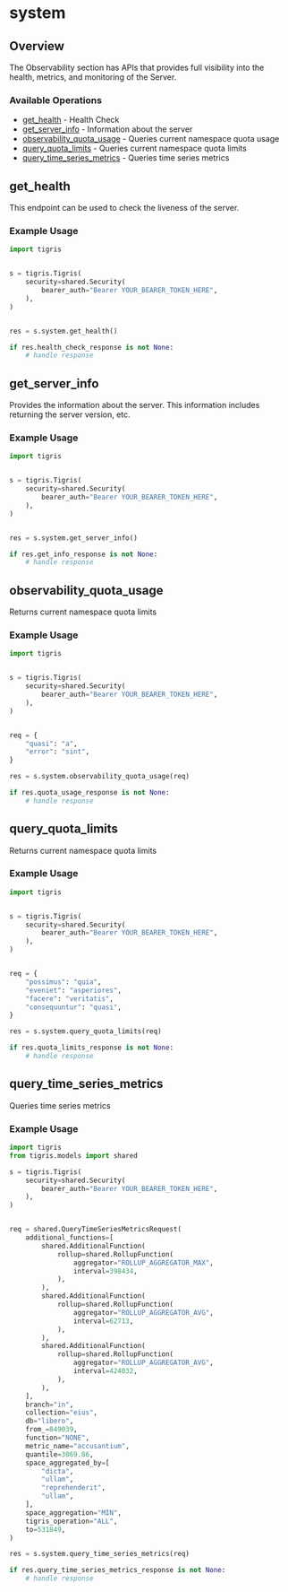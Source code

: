 # system

## Overview

The Observability section has APIs that provides full visibility into the health, metrics, and monitoring of the Server.

### Available Operations

* [get_health](#get_health) - Health Check
* [get_server_info](#get_server_info) - Information about the server
* [observability_quota_usage](#observability_quota_usage) - Queries current namespace quota usage
* [query_quota_limits](#query_quota_limits) - Queries current namespace quota limits
* [query_time_series_metrics](#query_time_series_metrics) - Queries time series metrics

## get_health

This endpoint can be used to check the liveness of the server.

### Example Usage

```python
import tigris


s = tigris.Tigris(
    security=shared.Security(
        bearer_auth="Bearer YOUR_BEARER_TOKEN_HERE",
    ),
)


res = s.system.get_health()

if res.health_check_response is not None:
    # handle response
```

## get_server_info

Provides the information about the server. This information includes returning the server version, etc.

### Example Usage

```python
import tigris


s = tigris.Tigris(
    security=shared.Security(
        bearer_auth="Bearer YOUR_BEARER_TOKEN_HERE",
    ),
)


res = s.system.get_server_info()

if res.get_info_response is not None:
    # handle response
```

## observability_quota_usage

Returns current namespace quota limits

### Example Usage

```python
import tigris


s = tigris.Tigris(
    security=shared.Security(
        bearer_auth="Bearer YOUR_BEARER_TOKEN_HERE",
    ),
)


req = {
    "quasi": "a",
    "error": "sint",
}

res = s.system.observability_quota_usage(req)

if res.quota_usage_response is not None:
    # handle response
```

## query_quota_limits

Returns current namespace quota limits

### Example Usage

```python
import tigris


s = tigris.Tigris(
    security=shared.Security(
        bearer_auth="Bearer YOUR_BEARER_TOKEN_HERE",
    ),
)


req = {
    "possimus": "quia",
    "eveniet": "asperiores",
    "facere": "veritatis",
    "consequuntur": "quasi",
}

res = s.system.query_quota_limits(req)

if res.quota_limits_response is not None:
    # handle response
```

## query_time_series_metrics

Queries time series metrics

### Example Usage

```python
import tigris
from tigris.models import shared

s = tigris.Tigris(
    security=shared.Security(
        bearer_auth="Bearer YOUR_BEARER_TOKEN_HERE",
    ),
)


req = shared.QueryTimeSeriesMetricsRequest(
    additional_functions=[
        shared.AdditionalFunction(
            rollup=shared.RollupFunction(
                aggregator="ROLLUP_AGGREGATOR_MAX",
                interval=398434,
            ),
        ),
        shared.AdditionalFunction(
            rollup=shared.RollupFunction(
                aggregator="ROLLUP_AGGREGATOR_AVG",
                interval=62713,
            ),
        ),
        shared.AdditionalFunction(
            rollup=shared.RollupFunction(
                aggregator="ROLLUP_AGGREGATOR_AVG",
                interval=424032,
            ),
        ),
    ],
    branch="in",
    collection="eius",
    db="libero",
    from_=849039,
    function="NONE",
    metric_name="accusantium",
    quantile=3069.86,
    space_aggregated_by=[
        "dicta",
        "ullam",
        "reprehenderit",
        "ullam",
    ],
    space_aggregation="MIN",
    tigris_operation="ALL",
    to=531849,
)

res = s.system.query_time_series_metrics(req)

if res.query_time_series_metrics_response is not None:
    # handle response
```
